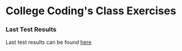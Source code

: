 # College Coding's Class Exercises

### Last Test Results
Last test results can be found [here][tests]

[tests]: http://assassinsmod.github.io/Programmazione/tests/
